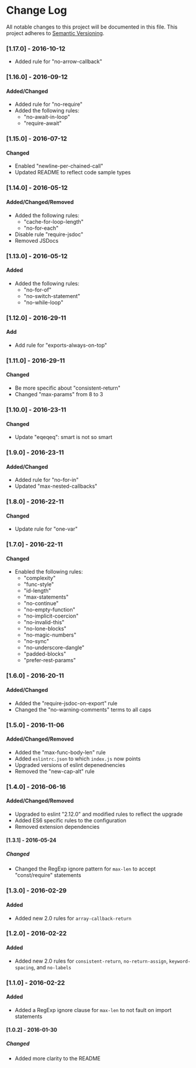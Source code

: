 # Change Log
All notable changes to this project will be documented in this file.
This project adheres to [Semantic Versioning](http://semver.org/).

### [1.17.0] - 2016-10-12
- Added rule for "no-arrow-callback"

### [1.16.0] - 2016-09-12
#### Added/Changed
- Added rule for "no-require"
- Added the following rules:
  - "no-await-in-loop"
  - "require-await"

### [1.15.0] - 2016-07-12
#### Changed
- Enabled "newline-per-chained-call"
- Updated README to reflect code sample types

### [1.14.0] - 2016-05-12
#### Added/Changed/Removed
- Added the following rules:
  - "cache-for-loop-length"
  - "no-for-each"
- Disable rule "require-jsdoc"
- Removed JSDocs

### [1.13.0] - 2016-05-12
#### Added
- Added the following rules:
  - "no-for-of"
  - "no-switch-statement"
  - "no-while-loop"

### [1.12.0] - 2016-29-11
#### Add
- Add rule for "exports-always-on-top"

### [1.11.0] - 2016-29-11
#### Changed
- Be more specific about "consistent-return"
- Changed "max-params" from 8 to 3

### [1.10.0] - 2016-23-11
#### Changed
- Update "eqeqeq": smart is not so smart

### [1.9.0] - 2016-23-11
#### Added/Changed
- Added rule for "no-for-in"
- Updated "max-nested-callbacks"

### [1.8.0] - 2016-22-11
#### Changed
- Update rule for "one-var"

### [1.7.0] - 2016-22-11
#### Changed
- Enabled the following rules:
  - "complexity"
  - "func-style"
  - "id-length"
  - "max-statements"
  - "no-continue"
  - "no-empty-function"
  - "no-implicit-coercion"
  - "no-invalid-this"
  - "no-lone-blocks"
  - "no-magic-numbers"
  - "no-sync"
  - "no-underscore-dangle"
  - "padded-blocks"
  - "prefer-rest-params"

### [1.6.0] - 2016-20-11
#### Added/Changed
- Added the "require-jsdoc-on-export" rule
- Changed the "no-warning-comments" terms to all caps

### [1.5.0] - 2016-11-06
#### Added/Changed/Removed
- Added the "max-func-body-len" rule
- Added `eslintrc.json` to which `index.js` now points
- Upgraded versions of eslint depenednencies
- Removed the "new-cap-alt" rule

### [1.4.0] - 2016-06-16
#### Added/Changed/Removed
- Upgraded to eslint "2.12.0" and modified rules to reflect the upgrade
- Added ES6 specific rules to the configuration
- Removed extension dependencies

#### [1.3.1] - 2016-05-24
##### Changed
- Changed the RegExp ignore pattern for `max-len` to accept "const/require"
statements

### [1.3.0] - 2016-02-29
#### Added
- Added new 2.0 rules for `array-callback-return`

### [1.2.0] - 2016-02-22
#### Added
- Added new 2.0 rules for `consistent-return`, `no-return-assign`,
`keyword-spacing`, and `no-labels`

### [1.1.0] - 2016-02-22
#### Added
- Added a RegExp ignore clause for `max-len` to not fault on import statements

#### [1.0.2] - 2016-01-30
##### Changed
- Added more clarity to the README